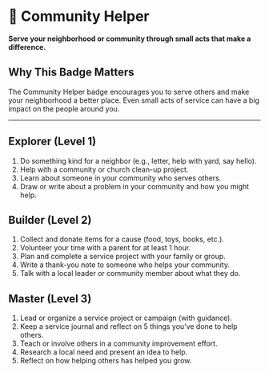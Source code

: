 # 🧹 Community Helper

**Serve your neighborhood or community through small acts that make a difference.**

## Why This Badge Matters
The Community Helper badge encourages you to serve others and make your neighborhood a better place. Even small acts of service can have a big impact on the people around you.

---

## Explorer (Level 1)
1. Do something kind for a neighbor (e.g., letter, help with yard, say hello).
2. Help with a community or church clean-up project.
3. Learn about someone in your community who serves others.
4. Draw or write about a problem in your community and how you might help.

## Builder (Level 2)
1. Collect and donate items for a cause (food, toys, books, etc.).
2. Volunteer your time with a parent for at least 1 hour.
3. Plan and complete a service project with your family or group.
4. Write a thank-you note to someone who helps your community.
5. Talk with a local leader or community member about what they do.

## Master (Level 3)
1. Lead or organize a service project or campaign (with guidance).
2. Keep a service journal and reflect on 5 things you’ve done to help others.
3. Teach or involve others in a community improvement effort.
4. Research a local need and present an idea to help.
5. Reflect on how helping others has helped you grow.